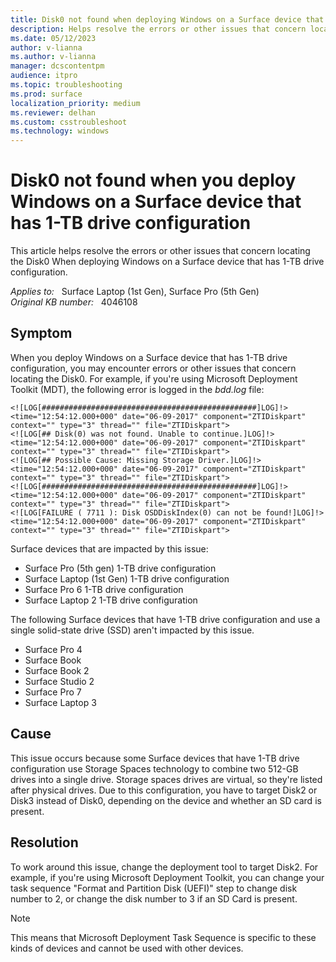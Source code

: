 ```yaml
---
title: Disk0 not found when deploying Windows on a Surface device that has 1-TB drive configuration
description: Helps resolve the errors or other issues that concern locating the Disk0 When deploying Windows on a Surface device that has 1-TB drive configuration.
ms.date: 05/12/2023
author: v-lianna
ms.author: v-lianna
manager: dcscontentpm
audience: itpro
ms.topic: troubleshooting
ms.prod: surface
localization_priority: medium
ms.reviewer: delhan
ms.custom: csstroubleshoot
ms.technology: windows
---
```

# Disk0 not found when you deploy Windows on a Surface device that has 1-TB drive configuration

This article helps resolve the errors or other issues that concern locating the Disk0 When deploying Windows on a Surface device that has 1-TB drive configuration.

_Applies to:_ &nbsp; Surface Laptop (1st Gen), Surface Pro (5th Gen)  
_Original KB number:_ &nbsp; 4046108

## Symptom

When you deploy Windows on a Surface device that has 1-TB drive configuration, you may encounter errors or other issues that concern locating the Disk0. For example, if you're using Microsoft Deployment Toolkit (MDT), the following error is logged in the *bdd.log* file:

```output
<![LOG[################################################]LOG]!><time="12:54:12.000+000" date="06-09-2017" component="ZTIDiskpart" context="" type="3" thread="" file="ZTIDiskpart">
<![LOG[## Disk(0) was not found. Unable to continue.]LOG]!><time="12:54:12.000+000" date="06-09-2017" component="ZTIDiskpart" context="" type="3" thread="" file="ZTIDiskpart">
<![LOG[## Possible Cause: Missing Storage Driver.]LOG]!><time="12:54:12.000+000" date="06-09-2017" component="ZTIDiskpart" context="" type="3" thread="" file="ZTIDiskpart">
<![LOG[################################################]LOG]!><time="12:54:12.000+000" date="06-09-2017" component="ZTIDiskpart" context="" type="3" thread="" file="ZTIDiskpart">
<![LOG[FAILURE ( 7711 ): Disk OSDDiskIndex(0) can not be found!]LOG]!><time="12:54:12.000+000" date="06-09-2017" component="ZTIDiskpart" context="" type="3" thread="" file="ZTIDiskpart">
```

Surface devices that are impacted by this issue:

- Surface Pro (5th gen) 1-TB drive configuration
- Surface Laptop (1st Gen) 1-TB drive configuration
- Surface Pro 6 1-TB drive configuration
- Surface Laptop 2 1-TB drive configuration

The following Surface devices that have 1-TB drive configuration and use a single solid-state drive (SSD) aren't impacted by this issue.

- Surface Pro 4
- Surface Book
- Surface Book 2
- Surface Studio 2
- Surface Pro 7
- Surface Laptop 3

## Cause

This issue occurs because some Surface devices that have 1-TB drive configuration use Storage Spaces technology to combine two 512-GB drives into a single drive. Storage spaces drives are virtual, so they're listed after physical drives. Due to this configuration, you have to target Disk2 or Disk3 instead of Disk0, depending on the device and whether an SD card is present.

## Resolution

To work around this issue, change the deployment tool to target Disk2. For example, if you're using Microsoft Deployment Toolkit, you can change your task sequence "Format and Partition Disk (UEFI)" step to change disk number to 2, or change the disk number to 3 if an SD Card is present.

> [!NOTE]
> This means that Microsoft Deployment Task Sequence is specific to these kinds of devices and cannot be used with other devices.
